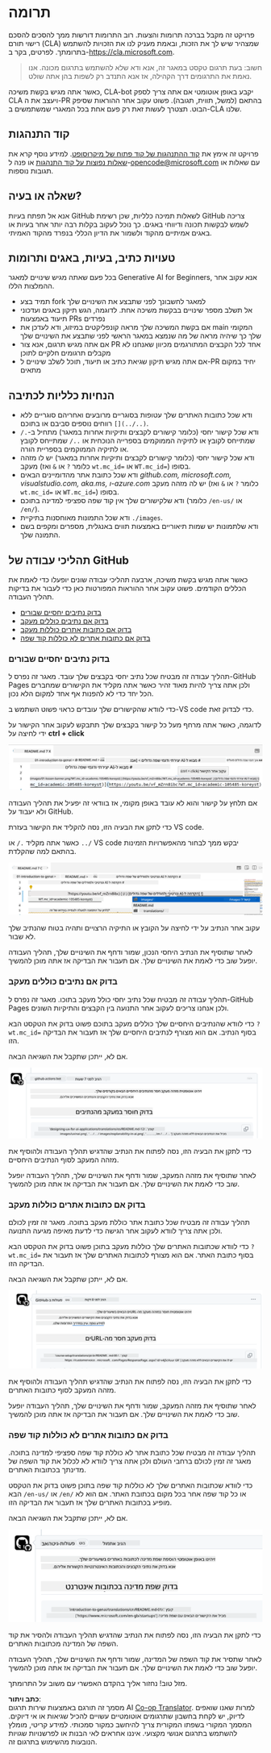 <!--
CO_OP_TRANSLATOR_METADATA:
{
  "original_hash": "57c41f2af71001a2cff9d8eb797cb843",
  "translation_date": "2025-05-19T11:20:05+00:00",
  "source_file": "CONTRIBUTING.md",
  "language_code": "he"
}
-->
# תרומה

פרויקט זה מקבל בברכה תרומות והצעות. רוב התרומות דורשות ממך להסכים להסכם רישוי תורם (CLA) שמצהיר שיש לך את הזכות, ובאמת מעניק לנו את הזכויות להשתמש בתרומתך. לפרטים, בקר ב-<https://cla.microsoft.com>.

> חשוב: בעת תרגום טקסט במאגר זה, אנא ודא שלא להשתמש בתרגום מכונה. אנו נאמת את התרגומים דרך הקהילה, אז אנא התנדב רק לשפות בהן אתה שולט.

כאשר אתה מגיש בקשת משיכה, CLA-bot יקבע באופן אוטומטי אם אתה צריך לספק CLA ויעצב את ה-PR בהתאם (למשל, תווית, תגובה). פשוט עקוב אחר ההוראות שסיפק הבוט. תצטרך לעשות זאת רק פעם אחת בכל המאגרי שמשתמשים ב-CLA שלנו.

## קוד התנהגות

פרויקט זה אימץ את [קוד ההתנהגות של קוד פתוח של מיקרוסופט](https://opensource.microsoft.com/codeofconduct/?WT.mc_id=academic-105485-koreyst). למידע נוסף קרא את [שאלות נפוצות על קוד התנהגות](https://opensource.microsoft.com/codeofconduct/faq/?WT.mc_id=academic-105485-koreyst) או פנה ל-[opencode@microsoft.com](mailto:opencode@microsoft.com) עם שאלות או תגובות נוספות.

## שאלה או בעיה?

אנא אל תפתח בעיות GitHub לשאלות תמיכה כלליות, שכן רשימת GitHub צריכה לשמש לבקשות תכונה ודיווחי באגים. כך נוכל לעקוב בקלות רבה יותר אחר בעיות או באגים אמיתיים מהקוד ולשמור את הדיון הכללי בנפרד מהקוד האמיתי.

## טעויות כתיב, בעיות, באגים ותרומות

בכל פעם שאתה מגיש שינויים למאגר Generative AI for Beginners, אנא עקוב אחר ההמלצות הללו.

* תמיד בצע fork למאגר לחשבונך לפני שתבצע את השינויים שלך
* אל תשלב מספר שינויים בבקשת משיכה אחת. לדוגמה, הגש תיקון באגים ועדכוני תיעוד באמצעות PRs נפרדים
* אם בקשת המשיכה שלך מראה קונפליקטים במיזוג, ודא לעדכן את main המקומי שלך כך שיהיה מראה של מה שנמצא במאגר הראשי לפני שתבצע את השינויים שלך
* אם אתה מגיש תרגום, אנא צור PR אחד לכל הקבצים המתורגמים מכיוון שאנחנו לא מקבלים תרגומים חלקיים לתוכן
* אם אתה מגיש תיקון שגיאת כתיב או תיעוד, תוכל לשלב שינויים ל-PR יחיד במקום מתאים

## הנחיות כלליות לכתיבה

- ודא שכל כתובות האתרים שלך עטופות בסוגריים מרובעים ואחריהם סוגריים ללא רווחים נוספים סביבם או בתוכם `[](../..)`.
- ודא שכל קישור יחסי (כלומר קישורים לקבצים ותיקיות אחרות במאגר) מתחיל ב-`./` שמתייחס לקובץ או לתיקיה הממוקמים בספרייה הנוכחית או `../` שמתייחס לקובץ או לתיקיה הממוקמים בספריית הורה.
- ודא שכל קישור יחסי (כלומר קישורים לקבצים ותיקיות אחרות במאגר) יש לו מזהה מעקב (כלומר `?` או `&` ואז `wt.mc_id=` או `WT.mc_id=`) בסופו.
- ודא שכל כתובת אתר מהדומיינים הבאים _github.com, microsoft.com, visualstudio.com, aka.ms, ו-azure.com_ יש לה מזהה מעקב (כלומר `?` או `&` ואז `wt.mc_id=` או `WT.mc_id=`) בסופו.
- ודא שלקישורים שלך אין קוד שפה ספציפי למדינה בתוכם (כלומר `/en-us/` או `/en/`).
- ודא שכל התמונות מאוחסנות בתיקיית `./images`.
- ודא שלתמונות יש שמות תיאוריים באמצעות תווים באנגלית, מספרים ומקפים בשם התמונה שלך.

## תהליכי עבודה של GitHub

כאשר אתה מגיש בקשת משיכה, ארבעה תהליכי עבודה שונים יופעלו כדי לאמת את הכללים הקודמים. פשוט עקוב אחר ההוראות המפורטות כאן כדי לעבור את בדיקות תהליך העבודה.

- [בדוק נתיבים יחסיים שבורים](../..)
- [בדוק אם נתיבים כוללים מעקב](../..)
- [בדוק אם כתובות אתרים כוללות מעקב](../..)
- [בדוק אם כתובות אתרים לא כוללות קוד שפה](../..)

### בדוק נתיבים יחסיים שבורים

תהליך עבודה זה מבטיח שכל נתיב יחסי בקבצים שלך עובד. מאגר זה נפרס ל-GitHub Pages ולכן אתה צריך להיות מאוד זהיר כאשר אתה מקליד את הקישורים שמחברים הכל יחד כדי לא להפנות אף אחד למקום הלא נכון.

כדי לוודא שהקישורים שלך עובדים כראוי פשוט השתמש ב-VS code כדי לבדוק זאת.

לדוגמה, כאשר אתה מרחף מעל כל קישור בקבצים שלך תתבקש לעקוב אחר הקישור על ידי לחיצה על **ctrl + click**

![צילום מסך של VS code לעקוב אחר קישורים](../../translated_images/vscode-follow-link.f8e8fd9192241d8163db78371e22a7a4e032a1ca9219696d7eb3eb103d1b7544.he.png)

אם תלחץ על קישור והוא לא עובד באופן מקומי, אז בוודאי זה יפעיל את תהליך העבודה ולא יעבוד על GitHub.

כדי לתקן את הבעיה הזו, נסה להקליד את הקישור בעזרת VS code.

כאשר אתה מקליד `./` או `../` VS code יבקש ממך לבחור מהאפשרויות הזמינות בהתאם למה שהקלדת.

![צילום מסך של VS code לבחירת נתיב יחסי](../../translated_images/vscode-select-relative-path.b2cf754af764c28401e8098dbd372d00e8d2ac89c6b75e59f1450f99cb6a4ede.he.png)

עקוב אחר הנתיב על ידי לחיצה על הקובץ או התיקיה הרצויים ותהיה בטוח שהנתיב שלך לא שבור.

לאחר שתוסיף את הנתיב היחסי הנכון, שמור ודחף את השינויים שלך, תהליך העבודה יופעל שוב כדי לאמת את השינויים שלך. אם תעבור את הבדיקה אז אתה מוכן להמשיך.

### בדוק אם נתיבים כוללים מעקב

תהליך עבודה זה מבטיח שכל נתיב יחסי כולל מעקב בתוכו. מאגר זה נפרס ל-GitHub Pages ולכן אנחנו צריכים לעקוב אחר התנועה בין הקבצים והתיקיות השונים.

כדי לוודא שהנתיבים היחסיים שלך כוללים מעקב בתוכם פשוט בדוק את הטקסט הבא `?wt.mc_id=` בסוף הנתיב. אם הוא מצורף לנתיבים היחסיים שלך אז תעבור את הבדיקה הזו.

אם לא, ייתכן שתקבל את השגיאה הבאה.

![צילום מסך של GitHub לבדוק נתיבים חסרים תגובות מעקב](../../translated_images/github-check-paths-missing-tracking-comment.1442630ba6e07efa327f46d27447178ae1c6d3b9960023dee1a69dd50f8a3653.he.png)

כדי לתקן את הבעיה הזו, נסה לפתוח את הנתיב שהדגיש תהליך העבודה ולהוסיף את מזהה המעקב לסוף הנתיבים היחסיים.

לאחר שתוסיף את מזהה המעקב, שמור ודחף את השינויים שלך, תהליך העבודה יופעל שוב כדי לאמת את השינויים שלך. אם תעבור את הבדיקה אז אתה מוכן להמשיך.

### בדוק אם כתובות אתרים כוללות מעקב

תהליך עבודה זה מבטיח שכל כתובת אתר כוללת מעקב בתוכה. מאגר זה זמין לכולם ולכן אתה צריך לוודא לעקוב אחר הגישה כדי לדעת מאיפה מגיעה התנועה.

כדי לוודא שכתובות האתרים שלך כוללות מעקב בתוכן פשוט בדוק את הטקסט הבא `?wt.mc_id=` בסוף כתובת האתר. אם הוא מצורף לכתובות האתרים שלך אז תעבור את הבדיקה הזו.

אם לא, ייתכן שתקבל את השגיאה הבאה.

![צילום מסך של GitHub לבדוק כתובות אתרים חסרות תגובות מעקב](../../translated_images/github-check-urls-missing-tracking-comment.acd262e537606c01187cb5f4d248176839b5f512342ff9b6c367509ec285eebc.he.png)

כדי לתקן את הבעיה הזו, נסה לפתוח את הנתיב שהדגיש תהליך העבודה ולהוסיף את מזהה המעקב לסוף כתובות האתרים.

לאחר שתוסיף את מזהה המעקב, שמור ודחף את השינויים שלך, תהליך העבודה יופעל שוב כדי לאמת את השינויים שלך. אם תעבור את הבדיקה אז אתה מוכן להמשיך.

### בדוק אם כתובות אתרים לא כוללות קוד שפה

תהליך עבודה זה מבטיח שכל כתובת אתר לא כוללת קוד שפה ספציפי למדינה בתוכה. מאגר זה זמין לכולם ברחבי העולם ולכן אתה צריך לוודא לא לכלול את קוד השפה של מדינתך בכתובות האתרים.

כדי לוודא שכתובות האתרים שלך לא כוללות קוד שפה בתוכן פשוט בדוק את הטקסט הבא `/en-us/` או `/en/` או כל קוד שפה אחר בכל מקום בכתובת האתר. אם הוא לא מופיע בכתובות האתרים שלך אז תעבור את הבדיקה הזו.

אם לא, ייתכן שתקבל את השגיאה הבאה.

![צילום מסך של GitHub לבדוק תגובות קוד שפה למדינה](../../translated_images/github-check-country-locale-comment.15ae33688215cfe678e813c4dc0bf40d5d9341ee36dc95d6cc0684fa9a204224.he.png)

כדי לתקן את הבעיה הזו, נסה לפתוח את הנתיב שהדגיש תהליך העבודה ולהסיר את קוד השפה של המדינה מכתובות האתרים.

לאחר שתסיר את קוד השפה של המדינה, שמור ודחף את השינויים שלך, תהליך העבודה יופעל שוב כדי לאמת את השינויים שלך. אם תעבור את הבדיקה אז אתה מוכן להמשיך.

מזל טוב! נחזור אליך בהקדם האפשרי עם משוב על התרומתך.

**כתב ויתור**:  
מסמך זה תורגם באמצעות שירות תרגום AI [Co-op Translator](https://github.com/Azure/co-op-translator). למרות שאנו שואפים לדיוק, יש לקחת בחשבון שתרגומים אוטומטיים עשויים להכיל שגיאות או אי דיוקים. המסמך המקורי בשפתו המקורית צריך להיחשב כמקור סמכותי. למידע קריטי, מומלץ להשתמש בתרגום אנושי מקצועי. איננו אחראים לאי הבנות או לפרשנויות שגויות הנובעות מהשימוש בתרגום זה.